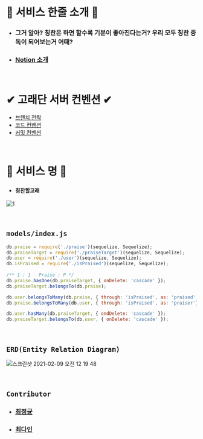 # 💙 서비스 한줄 소개 💙

- ### 그거 알아? 칭찬은 하면 할수록 기분이 좋아진다는거? 우리 모두 칭찬 중독이 되어보는거 어때?
- ### [Notion 소개](https://www.notion.so/8cafb7768caa4b8c9cbf8e2e8d8b3361)

<br>

# ✔ 고래단 서버 컨벤션 ✔

- [브랜치 전략](https://github.com/Praise-Whale/Praise_Server/blob/develop/server/info/%EB%B8%8C%EB%9E%9C%EC%B9%98%EC%A0%84%EB%9E%B5%EA%B3%BC%20%ED%92%80%EB%A6%AC%ED%80%98%EC%8A%A4%ED%8A%B8.md)
- [코드 컨벤션](https://github.com/Praise-Whale/Praise_Server/blob/develop/server/info/%EC%BD%94%EB%93%9C%20%EC%BB%A8%EB%B2%A4%EC%85%98.md)
- [커밋 컨벤션](https://github.com/Praise-Whale/Praise_Server/blob/develop/server/info/%EC%BB%A4%EB%B0%8B%EC%BB%A8%EB%B2%A4%EC%85%98.md)

<br>

# 🐋 서비스 명 🐋

- ### `칭찬할고래`

![1](https://user-images.githubusercontent.com/45676906/101926565-b0515780-3c16-11eb-848a-c55b729cabad.png)

<br>

## `models/index.js`

```javascript
db.praise = require('./praise')(sequelize, Sequelize);
db.praiseTarget = require('./praiseTarget')(sequelize, Sequelize);
db.user = require('./user')(sequelize, Sequelize);
db.isPraised = require('./isPraised')(sequelize, Sequelize);
  
/** 1 : 1   Praise : P */
db.praise.hasOne(db.praiseTarget, { onDelete: 'cascade' });
db.praiseTarget.belongsTo(db.praise);

db.user.belongsToMany(db.praise, { through: 'isPraised', as: 'praised' })
db.praise.belongsToMany(db.user, { through: 'isPraised', as: 'praiser'})

db.user.hasMany(db.praiseTarget, { ondDelete: 'cascade' });
db.praiseTarget.belongsTo(db.user, { onDelete: 'cascade' });
```

<br>

## `ERD(Entity Relation Diagram)`

![스크린샷 2021-02-09 오전 12 19 48](https://user-images.githubusercontent.com/45676906/107239759-8678ad80-6a6c-11eb-8280-4b60d9a42dee.png)


<br>

## `Contributor`

- ### [최정균](https://github.com/wjdrbs96)
- ### [최다인](https://github.com/Chedda98)
